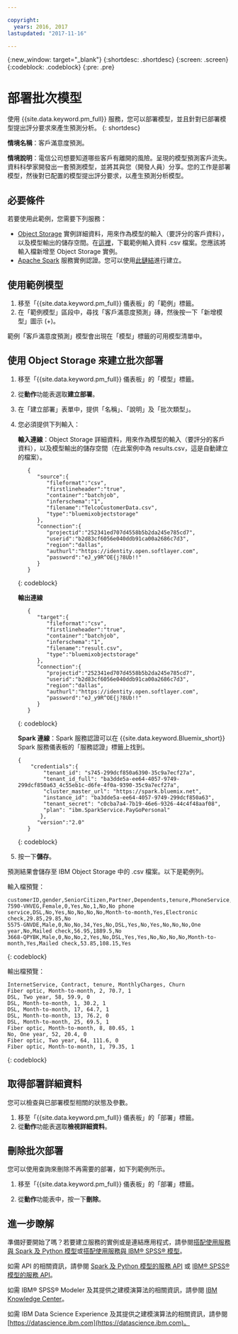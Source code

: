 ```yaml
---

copyright:
  years: 2016, 2017
lastupdated: "2017-11-16"

---
```


{:new_window: target="_blank"}
{:shortdesc: .shortdesc}
{:screen: .screen}
{:codeblock: .codeblock}
{:pre: .pre}

# 部署批次模型

使用 {{site.data.keyword.pm_full}} 服務，您可以部署模型，並且針對已部署模型提出評分要求來產生預測分析。
{: shortdesc}


**情境名稱**：客戶滿意度預測。

**情境說明**：電信公司想要知道哪些客戶有離開的風險。呈現的模型預測客戶流失。資料科學家開發出一套預測模型，並將其與您（開發人員）分享。您的工作是部署模型，然後對已配置的模型提出評分要求，以產生預測分析模型。

## 必要條件

若要使用此範例，您需要下列服務：

* [Object Storage](https://console.bluemix.net/catalog/services/object-storage) 實例詳細資料，用來作為模型的輸入（要評分的客戶資料），以及模型輸出的儲存空間。在[這裡](https://raw.githubusercontent.com/pmservice/wml-sample-models/master/spark/customer-satisfaction-prediction/data/scoreInput.csv)，下載範例輸入資料 .csv 檔案。您應該將輸入檔新增至 Object Storage 實例。
* [Apache Spark](https://console.bluemix.net/catalog/services/apache-spark) 服務實例認證。您可以使用[此鏈結](https://console.bluemix.net/catalog/services/apache-spark)進行建立。


## 使用範例模型

1.  移至「{{site.data.keyword.pm_full}} 儀表板」的「範例」標籤。
2.  在「範例模型」區段中，尋找「客戶滿意度預測」磚，然後按一下「新增模型」圖示 (+)。

範例「客戶滿意度預測」模型會出現在「模型」標籤的可用模型清單中。

## 使用 Object Storage 來建立批次部署

1.  移至「{{site.data.keyword.pm_full}} 儀表板」的「模型」標籤。
2.  從**動作**功能表選取**建立部署**。
3.  在「建立部署」表單中，提供「名稱」、「說明」及「批次類型」。
4.  您必須提供下列輸入：

    **輸入連線**：Object Storage 詳細資料，用來作為模型的輸入（要評分的客戶資料），以及模型輸出的儲存空間（在此案例中為 results.csv，這是自動建立的檔案）。

    ```
       {
          "source":{
             "fileformat":"csv",
             "firstlineheader":"true",
             "container":"batchjob",
             "inferschema":"1",
             "filename":"TelcoCustomerData.csv",
             "type":"bluemixobjectstorage"
          },
          "connection":{
             "projectid":"252341ed707d4558b5b2da245e785cd7",
             "userid":"b2d83cf6056e040ddb91ca00a2686c7d3",
             "region":"dallas",
             "authurl":"https://identity.open.softlayer.com",
             "password":"eJ_y9R^OE{j?8Ub!!"
          }
       }
    ```
    {: codeblock}

    **輸出連線**

    ```
       {
          "target":{
             "fileformat":"csv",
             "firstlineheader":"true",
             "container":"batchjob",
             "inferschema":"1",
             "filename":"result.csv",
             "type":"bluemixobjectstorage"
          },
          "connection":{
             "projectid":"252341ed707d4558b5b2da245e785cd7",
             "userid":"b2d83cf6056e040ddb91ca00a2686c7d3",
             "region":"dallas",
             "authurl":"https://identity.open.softlayer.com",
             "password":"eJ_y9R^OE{j?8Ub!!"
          }
       }
    ```
    {: codeblock}

    **Spark 連線**：Spark 服務認證可以在 {{site.data.keyword.Bluemix_short}} Spark 服務儀表板的「服務認證」標籤上找到。

    ```
    {
        "credentials":{
            "tenant_id": "s745-299dcf850a6390-35c9a7ecf27a",
            "tenant_id_full": "ba3dde5a-ee64-4057-9749-299dcf850a63_4c55eb1c-d6fe-4f0a-9390-35c9a7ecf27a",
            "cluster_master_url": "https://spark.bluemix.net",
            "instance_id": "ba3dde5a-ee64-4057-9749-299dcf850a63",
            "tenant_secret": "c0cba7a4-7b19-46e6-9326-44c4f48aaf08",
            "plan": "ibm.SparkService.PayGoPersonal"
           },
          "version":"2.0"
       }
    ```
    {: codeblock}

5.  按一下**儲存**。

預測結果會儲存至 IBM Object Storage 中的 .csv 檔案。以下是範例列。

輸入檔預覽：

```
customerID,gender,SeniorCitizen,Partner,Dependents,tenure,PhoneService,MultipleLines,InternetService,OnlineSecurity,OnlineBackup,DeviceProtection,TechSupport,StreamingTV,StreamingMovies,Contract,PaperlessBilling,PaymentMethod,MonthlyCharges,TotalCharges,Churn
7590-VHVEG,Female,0,Yes,No,1,No,No phone service,DSL,No,Yes,No,No,No,No,Month-to-month,Yes,Electronic check,29.85,29.85,No
5575-GNVDE,Male,0,No,No,34,Yes,No,DSL,Yes,No,Yes,No,No,No,One year,No,Mailed check,56.95,1889.5,No
3668-QPYBK,Male,0,No,No,2,Yes,No,DSL,Yes,Yes,No,No,No,No,Month-to-month,Yes,Mailed check,53.85,108.15,Yes
```
{: codeblock}

輸出檔預覽：

```
InternetService, Contract, tenure, MonthlyCharges, Churn
Fiber optic, Month-to-month, 2, 70.7, 1
DSL, Two year, 58, 59.9, 0
DSL, Month-to-month, 1, 30.2, 1
DSL, Month-to-month, 17, 64.7, 1
DSL, Month-to-month, 13, 76.2, 0
DSL, Month-to-month, 25, 69.5, 1
Fiber optic, Month-to-month, 8, 80.65, 1
No, One year, 52, 20.4, 0
Fiber optic, Two year, 64, 111.6, 0
Fiber optic, Month-to-month, 1, 79.35, 1
```
{: codeblock}


## 取得部署詳細資料

您可以檢查與已部署模型相關的狀態及參數。

1. 移至「{{site.data.keyword.pm_full}} 儀表板」的「部署」標籤。
2. 從**動作**功能表選取**檢視詳細資料**。

## 刪除批次部署

您可以使用查詢來刪除不再需要的部署，如下列範例所示。

1. 移至「{{site.data.keyword.pm_full}} 儀表板」的「部署」標籤。

2. 從**動作**功能表中，按一下**刪除**。

## 進一步瞭解

準備好要開始了嗎？若要建立服務的實例或是連結應用程式，請參閱[搭配使用服務與 Spark 及 Python 模型](using_pm_service_dsx.html)或[搭配使用服務與 IBM® SPSS® 模型](using_pm_service.html)。

如需 API 的相關資訊，請參閱 [Spark 及 Python 模型的服務 API](pm_service_api_spark.html) 或 [IBM® SPSS® 模型的服務 API](pm_service_api_spss.html)。

如需 IBM® SPSS® Modeler 及其提供之建模演算法的相關資訊，請參閱 [IBM Knowledge Center](https://www.ibm.com/support/knowledgecenter/SS3RA7)。

如需 IBM Data Science Experience 及其提供之建模演算法的相關資訊，請參閱 [https://datascience.ibm.com](https://datascience.ibm.com)。

